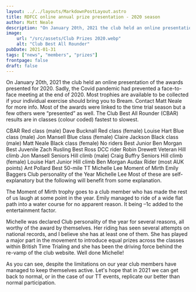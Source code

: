 ```yaml
---
layout: ../../layouts/MarkdownPostLayout.astro
title: RDFCC online annual prize presentation - 2020 season
author: Matt Neale
description: "On January 20th, 2021 the club held an online presentation of the awards presented for 2020"
image:
    url: "/src/assets/Club Prizes 2020.webp"
    alt: "Club Best All Rounder"
pubDate: 2021-01-31
tags: ["news", "members", "prizes"]
frontpage: false
draft: false
---
```


On January 20th, 2021 the club held an online presentation of the awards presented for 2020. Sadly, the Covid pandemic had prevented a face-to-face meeting at the end of 2020. Most trophies are available to be collected if your individual exercise should bring you to Bream. Contact Matt Neale for more info. Most of the awards were linked to the time trial season but a few others were “presented” as well. The Club Best All Rounder (CBAR) results are in classes (colour coded) fastest to slowest.

CBAR
Red class (male) Dave Bucknall
Red class (female) Louise Hart
Blue class (male) Jon Mansell
Blue class (female) Claire Jackson
Black class (male) Matt Neale
Black class (female) No riders
Best Junior Ben Morgan
Best Juvenile Zach Rusling
Best Ross DCC rider Robin Drewett
Veteran Hill climb Jon Mansell
Seniors Hill climb (male) Craig Buffry
Seniors Hill climb (female) Louise Hart
Junior Hill climb Ben Morgan
Audax Rider (most AUK points) Ant Pollard
Best 50-mile TT Michelle Lee
Moment of Mirth Emily Baggers
Club personality of the Year Michelle Lee
Most of these are self-explanatory but the following will benefit from some explanation.

The Moment of Mirth trophy goes to a club member who has made the rest of us laugh at some point in the year. Emily managed to ride of a wide flat path into a water course for no apparent reason. It being –1c added to the entertainment factor.

Michelle was declared Club personality of the year for several reasons, all worthy of the award by themselves. Her riding has seen several attempts on national records, and I believe she has at least one of them. She has played a major part in the movement to introduce equal prizes across the classes within British Time Trialing and she has been the driving force behind the re-vamp of the club website. Well done Michelle!

As you can see, despite the limitations on our year club members have managed to keep themselves active. Let's hope that in 2021 we can get back to normal, or in the case of our TT events, replicate our better than normal participation.